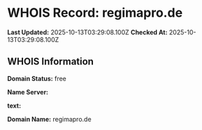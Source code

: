 # WHOIS Record: regimapro.de

**Last Updated:** 2025-10-13T03:29:08.100Z
**Checked At:** 2025-10-13T03:29:08.100Z

## WHOIS Information

**Domain Status:** free

**Name Server:** 

**text:** 

**Domain Name:** regimapro.de

